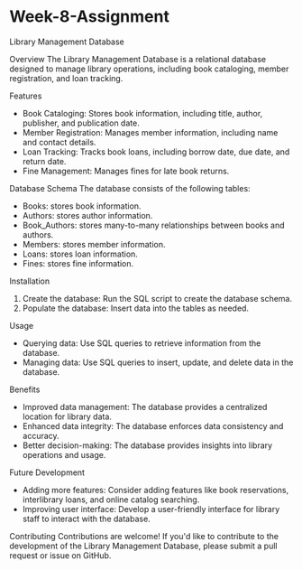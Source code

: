 # Week-8-Assignment
Library Management Database

Overview
The Library Management Database is a relational database designed to manage library operations, including book cataloging, member registration, and loan tracking.

Features
- Book Cataloging: Stores book information, including title, author, publisher, and publication date.
- Member Registration: Manages member information, including name and contact details.
- Loan Tracking: Tracks book loans, including borrow date, due date, and return date.
- Fine Management: Manages fines for late book returns.

Database Schema
The database consists of the following tables:

- Books: stores book information.
- Authors: stores author information.
- Book_Authors: stores many-to-many relationships between books and authors.
- Members: stores member information.
- Loans: stores loan information.
- Fines: stores fine information.

Installation
1. Create the database: Run the SQL script to create the database schema.
2. Populate the database: Insert data into the tables as needed.

Usage
- Querying data: Use SQL queries to retrieve information from the database.
- Managing data: Use SQL queries to insert, update, and delete data in the database.

Benefits
- Improved data management: The database provides a centralized location for library data.
- Enhanced data integrity: The database enforces data consistency and accuracy.
- Better decision-making: The database provides insights into library operations and usage.

Future Development
- Adding more features: Consider adding features like book reservations, interlibrary loans, and online catalog searching.
- Improving user interface: Develop a user-friendly interface for library staff to interact with the database.

Contributing
Contributions are welcome! If you'd like to contribute to the development of the Library Management Database, please submit a pull request or issue on GitHub.
